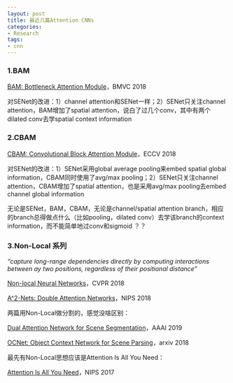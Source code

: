 ```yaml
---
layout: post
title: 最近几篇Attention CNNs
categories:
- Research
tags:
- cnn
---
```


### 1.BAM

[BAM: Bottleneck Attention Module](https://arxiv.org/pdf/1807.06514.pdf)，BMVC 2018

对SENet的改进：1）channel attention和SENet一样；2）SENet只关注channel attention，BAM增加了spatial attention，说白了过几个conv，其中有两个dilated conv去学spatial context information

### 2.CBAM

[CBAM: Convolutional Block Attention Module](https://arxiv.org/pdf/1807.06521.pdf)，ECCV 2018

对SENet的改进：1）SENet采用global average pooling来embed spatial global information，CBAM同时使用了avg/max pooling；2）SENet只关注channel attention，CBAM增加了spatial attention，也是采用avg/max pooling去embed channel global information

无论是SENet，BAM，CBAM，无论是channel/spatial attention branch，相应的branch总得做点什么（比如pooling，dilated conv）去学该branch的context information，而不能简单地过conv和sigmoid ？？

### 3.Non-Local 系列

*“capture long-range dependencies directly by computing interactions between ay two positions, regardless of their positional distance”*

[Non-local Neural Networks](https://arxiv.org/pdf/1711.07971.pdf)，CVPR 2018

[A^2-Nets: Double Attention Networks](https://arxiv.org/pdf/1810.11579.pdf)，NIPS 2018

两篇用Non-Local做分割的，感觉没啥区别：

[Dual Attention Network for Scene Segmentation](https://arxiv.org/pdf/1809.02983.pdf)，AAAI 2019

[OCNet: Object Context Network for Scene Parsing](https://arxiv.org/pdf/1809.00916.pdf)，arxiv 2018

最先有Non-Local思想应该是Attention Is All You Need：

[Attention Is All You Need](https://arxiv.org/pdf/1706.03762.pdf)，NIPS 2017